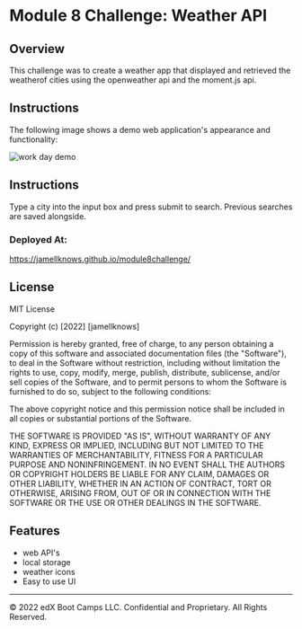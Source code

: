 # Module 8 Challenge: Weather API
## Overview

This challenge was to create a weather app that displayed and retrieved the weatherof cities using the openweather api and the moment.js api. 



## Instructions

The following image shows a demo web application's appearance and functionality:

![work day demo](./images/05-third-party-apis-homework-demo.gif)





## Instructions

Type a city into the input box and press submit to search. Previous searches are saved alongside.


### Deployed At:

https://jamellknows.github.io/module8challenge/


## License

MIT License

Copyright (c) [2022] [jamellknows]

Permission is hereby granted, free of charge, to any person obtaining a copy
of this software and associated documentation files (the "Software"), to deal
in the Software without restriction, including without limitation the rights
to use, copy, modify, merge, publish, distribute, sublicense, and/or sell
copies of the Software, and to permit persons to whom the Software is
furnished to do so, subject to the following conditions:

The above copyright notice and this permission notice shall be included in all
copies or substantial portions of the Software.

THE SOFTWARE IS PROVIDED "AS IS", WITHOUT WARRANTY OF ANY KIND, EXPRESS OR
IMPLIED, INCLUDING BUT NOT LIMITED TO THE WARRANTIES OF MERCHANTABILITY,
FITNESS FOR A PARTICULAR PURPOSE AND NONINFRINGEMENT. IN NO EVENT SHALL THE
AUTHORS OR COPYRIGHT HOLDERS BE LIABLE FOR ANY CLAIM, DAMAGES OR OTHER
LIABILITY, WHETHER IN AN ACTION OF CONTRACT, TORT OR OTHERWISE, ARISING FROM,
OUT OF OR IN CONNECTION WITH THE SOFTWARE OR THE USE OR OTHER DEALINGS IN THE
SOFTWARE.





## Features

* web API's
* local storage
* weather icons
* Easy to use UI



---

© 2022 edX Boot Camps LLC. Confidential and Proprietary. All Rights Reserved.

